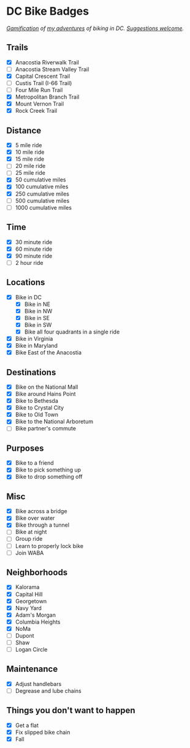 # DC Bike Badges

_[Gamification](https://en.wikipedia.org/wiki/Achievement_(video_games)) of [my adventures](https://www.strava.com/athletes/benbalter) of biking in DC. [Suggestions welcome](https://github.com/benbalter/dc-bike-badges/edit/master/README.md)._

## Trails

- [x] Anacostia Riverwalk Trail
- [ ] Anacostia Stream Valley Trail
- [x] Capital Crescent Trail
- [ ] Custis Trail (I-66 Trail)
- [ ] Four Mile Run Trail
- [x] Metropolitan Branch Trail
- [x] Mount Vernon Trail
- [x] Rock Creek Trail

## Distance

- [x] 5 mile ride
- [x] 10 mile ride
- [x] 15 mile ride
- [ ] 20 mile ride
- [ ] 25 mile ride
- [x] 50 cumulative miles
- [x] 100 cumulative miles
- [x] 250 cumulative miles
- [ ] 500 cumulative miles
- [ ] 1000 cumulative miles

## Time

- [x] 30 minute ride
- [x] 60 minute ride
- [x] 90 minute ride
- [ ] 2 hour ride

## Locations

- [x] Bike in DC
  - [x] Bike in NE
  - [x] Bike in NW
  - [x] Bike in SE
  - [x] Bike in SW
  - [x] Bike all four quadrants in a single ride
- [x] Bike in Virginia
- [x] Bike in Maryland
- [x] Bike East of the Anacostia

## Destinations

- [x] Bike on the National Mall
- [x] Bike around Hains Point
- [x] Bike to Bethesda
- [x] Bike to Crystal City
- [x] Bike to Old Town
- [x] Bike to the National Arboretum
- [ ] Bike partner's commute

## Purposes

- [x] Bike to a friend
- [x] Bike to pick something up
- [x] Bike to drop something off

## Misc

- [x] Bike across a bridge
- [x] Bike over water
- [x] Bike through a tunnel
- [ ] Bike at night
- [ ] Group ride
- [ ] Learn to properly lock bike
- [ ] Join WABA

## Neighborhoods

- [x] Kalorama
- [x] Capital Hill
- [X] Georgetown
- [x] Navy Yard
- [x] Adam's Morgan
- [x] Columbia Heights
- [x] NoMa
- [ ] Dupont
- [ ] Shaw
- [ ] Logan Circle 

## Maintenance

- [x] Adjust handlebars
- [ ] Degrease and lube chains

## Things you don't want to happen

- [x] Get a flat
- [x] Fix slipped bike chain
- [x] Fall